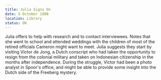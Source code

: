```yaml
---
title: Julia Signs On
date: 5 October 1988
location: Library
status: OK
---
```

Julia offers to help with research and to contact interviewees. Notes that she went to school and attended weddings with the children of most of the retired officials Cameron might want to meet.  Julia suggests they start by visiting Victor de Jong, a Dutch conscript who had taken the opportunity to resign from the colonial military and taken on Indonesian citizenship in the months after independence. During the struggle, Victor had been a photo analyst in Spoor's office, and might be able to provide some insight into the Dutch side of the Freeberg mystery. 